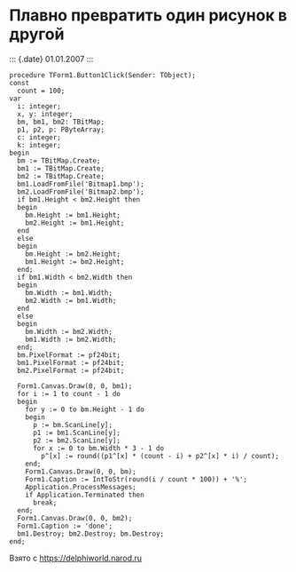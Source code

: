 Плавно превратить один рисунок в другой
=======================================

::: {.date}
01.01.2007
:::

    procedure TForm1.Button1Click(Sender: TObject);
    const
      count = 100;
    var
      i: integer;
      x, y: integer;
      bm, bm1, bm2: TBitMap;
      p1, p2, p: PByteArray;
      c: integer;
      k: integer;
    begin
      bm := TBitMap.Create;
      bm1 := TBitMap.Create;
      bm2 := TBitMap.Create;
      bm1.LoadFromFile('Bitmap1.bmp');
      bm2.LoadFromFile('Bitmap2.bmp');
      if bm1.Height < bm2.Height then
      begin
        bm.Height := bm1.Height;
        bm2.Height := bm1.Height;
      end
      else
      begin
        bm.Height := bm2.Height;
        bm1.Height := bm2.Height;
      end;
      if bm1.Width < bm2.Width then
      begin
        bm.Width := bm1.Width;
        bm2.Width := bm1.Width;
      end
      else
      begin
        bm.Width := bm2.Width;
        bm1.Width := bm2.Width;
      end;
      bm.PixelFormat := pf24bit;
      bm1.PixelFormat := pf24bit;
      bm2.PixelFormat := pf24bit;
     
      Form1.Canvas.Draw(0, 0, bm1);
      for i := 1 to count - 1 do
      begin
        for y := 0 to bm.Height - 1 do
        begin
          p := bm.ScanLine[y];
          p1 := bm1.ScanLine[y];
          p2 := bm2.ScanLine[y];
          for x := 0 to bm.Width * 3 - 1 do
            p^[x] := round((p1^[x] * (count - i) + p2^[x] * i) / count);
        end;
        Form1.Canvas.Draw(0, 0, bm);
        Form1.Caption := IntToStr(round(i / count * 100)) + '%';
        Application.ProcessMessages;
        if Application.Terminated then
          break;
      end;
      Form1.Canvas.Draw(0, 0, bm2);
      Form1.Caption := 'done';
      bm1.Destroy; bm2.Destroy; bm.Destroy;
    end;

Взято с <https://delphiworld.narod.ru>
